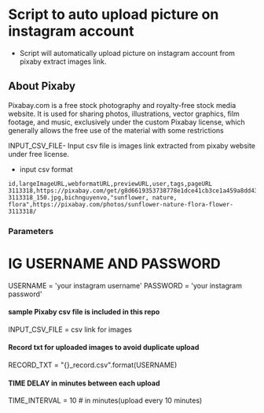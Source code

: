 # Script to auto upload picture on instagram account 

- Script will automatically upload picture on instagram account from pixaby extract images link.

## About Pixaby  
Pixabay.com is a free stock photography and royalty-free stock media website. It is used for sharing photos, illustrations, vector graphics, film footage, and music, exclusively under the custom Pixabay license, which generally allows the free use of the material with some restrictions


INPUT_CSV_FILE- Input csv file is images link extracted from pixaby website under free license.

- input csv format

```csv
id,largeImageURL,webformatURL,previewURL,user,tags,pageURL
3113318,https://pixabay.com/get/g8d6619353738778e1dce41cb3ce1a459a8dd43d4ffca236e0c1a1ff7963149e506635cc811362e20631f5a2830819107a9cec3b0db1b34a7b09c45975a6a4c8b_1280.jpg,https://pixabay.com/get/gf577f4d05313461ecdeb5a68c36a42dc380f7de62e82af930b65069bde66671006acf323f771c9af372d11c3f9ed2a8c61d596c4e5ce3a290b1361d9ff7fd03a_640.jpg,https://cdn.pixabay.com/photo/2018/01/28/11/24/sunflower-3113318_150.jpg,bichnguyenvo,"sunflower, nature, flora",https://pixabay.com/photos/sunflower-nature-flora-flower-3113318/
```

### Parameters

# IG USERNAME AND PASSWORD
USERNAME = 'your instagram username'
PASSWORD = 'your instagram password'

#### sample Pixaby csv file is included in this repo
INPUT_CSV_FILE = csv link for images


#### Record txt for uploaded images to avoid duplicate upload
RECORD_TXT = "{}_record.csv".format(USERNAME)

#### TIME DELAY in minutes between each upload
TIME_INTERVAL =  10 # in minutes(upload every 10 minutes)
